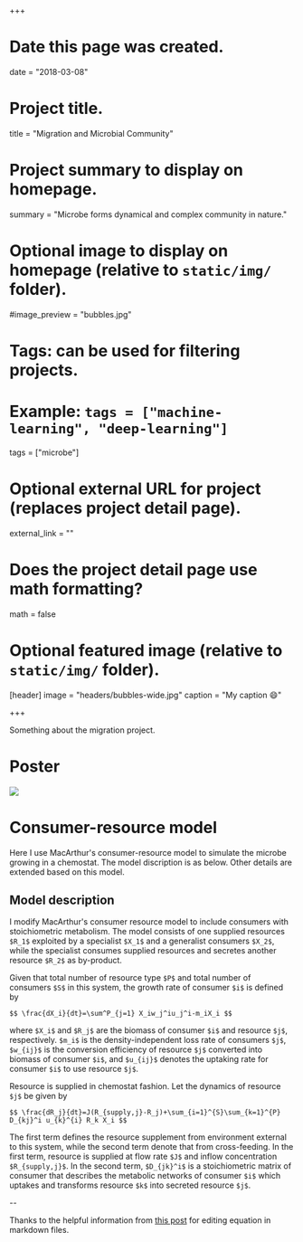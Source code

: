 +++
# Date this page was created.
date = "2018-03-08"

# Project title.
title = "Migration and Microbial Community"

# Project summary to display on homepage.
summary = "Microbe forms dynamical and complex community in nature."

# Optional image to display on homepage (relative to `static/img/` folder).
#image_preview = "bubbles.jpg"

# Tags: can be used for filtering projects.
# Example: `tags = ["machine-learning", "deep-learning"]`
tags = ["microbe"]

# Optional external URL for project (replaces project detail page).
external_link = ""

# Does the project detail page use math formatting?
math = false

# Optional featured image (relative to `static/img/` folder).
[header]
image = "headers/bubbles-wide.jpg"
caption = "My caption :smile:"

+++

Something about the migration project.

# Poster

![](/files/migration_ISME.jpg)


# Consumer-resource model

Here I use MacArthur's consumer-resource model to simulate the microbe growing in a chemostat. The model discription is as below. Other details are extended based on this model.

## Model description
I modify MacArthur's consumer resource model to include consumers with stoichiometric metabolism. The model consists of one supplied resources ``$R_1$`` exploited by a specialist ``$X_1$`` and a generalist consumers ``$X_2$``, while the specialist consumes supplied resources and secretes another resource ``$R_2$`` as by-product. 

Given that total number of resource type ``$P$`` and total number of consumers ``$S$`` in this system, the growth rate of consumer ``$i$`` is defined by

``$$
\frac{dX_i}{dt}=\sum^P_{j=1} X_iw_j^iu_j^i-m_iX_i
$$``


where ``$X_i$`` and ``$R_j$`` are the biomass of consumer ``$i$`` and resource ``$j$``, respectively. ``$m_i$`` is the density-independent loss rate of consumers ``$j$``, ``$w_{ij}$`` is the conversion efficiency of resource ``$j$`` converted into biomass of consumer ``$i$``, and ``$u_{ij}$`` denotes the uptaking rate for consumer ``$i$`` to use resource ``$j$``.

Resource is supplied in chemostat fashion. Let the dynamics of resource ``$j$`` be given by

``$$
\frac{dR_j}{dt}=J(R_{supply,j}-R_j)+\sum_{i=1}^{S}\sum_{k=1}^{P} D_{kj}^i u_{k}^{i} R_k X_i
$$``

The first term defines the resource supplement from environment external to this system, while the second term denote that from cross-feeding. In the first term, resource is supplied at flow rate ``$J$`` and inflow concentration ``$R_{supply,j}$``. In the second term, ``$D_{jk}^i$`` is a stoichiometric matrix of consumer that describes the metabolic networks of consumer ``$i$`` which uptakes and transforms resource ``$k$`` into secreted resource ``$j$``.


--

Thanks to the helpful information from [this post](https://stackoverflow.com/questions/42938394/problems-with-math-in-r-blogdown-package-in-md-files-with-hugo) for editing equation in markdown files.

